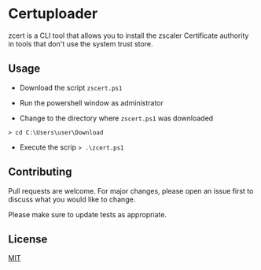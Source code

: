 # Certuploader

zcert is a CLI tool that allows you to install the zscaler Certificate authority in tools that don't use the system trust store. 



## Usage

- Download the script `zscert.ps1`

- Run the powershell window as administrator

- Change to the directory where  `zscert.ps1` was downloaded

`> cd C:\Users\user\Download`

- Execute the scrip
`> .\zcert.ps1`


## Contributing

Pull requests are welcome. For major changes, please open an issue first
to discuss what you would like to change.

Please make sure to update tests as appropriate.

## License

[MIT](https://choosealicense.com/licenses/mit/)